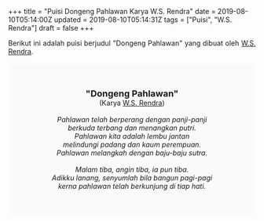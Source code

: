 +++
title = "Puisi Dongeng Pahlawan Karya W.S. Rendra"
date = 2019-08-10T05:14:00Z
updated = 2019-08-10T05:14:31Z
tags = ["Puisi", "W.S. Rendra"]
draft = false
+++

<div dir="ltr" style="text-align: left;" trbidi="on"><div style="text-align: justify;">Berikut ini adalah puisi berjudul "Dongeng Pahlawan" yang dibuat oleh <a href="https://ensiklopedia.kemdikbud.go.id/sastra/artikel/Rendra" target="_blank">W.S. Rendra</a>.</div><br /><div style="background: #FAFAFA; font-size: 14px; height: auto; margin: 0 auto; padding: 50px; text-align: center; width: auto;"><span style="font-size: 18px;"><b>"Dongeng Pahlawan"</b></span><br />(Karya <a href="https://www.sekata.web.id/tags/w.s.-rendra" target="_blank">W.S. Rendra</a>) <br /><br /><i>Pahlawan telah berperang dengan panji-panji<br />berkuda terbang dan menangkan putri.<br />Pahlawan kita adalah lembu jantan<br />melindungi padang dan kaum perempuan.<br />Pahlawan melangkah dengan baju-baju sutra.<br /><br />Malam tiba, angin tiba, ia pun tiba.<br />Adikku lanang, senyumlah bila bangun pagi-pagi<br />kerna pahlawan telah berkunjung di tiap hati.</i> </div></div>
